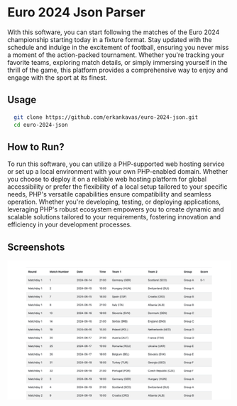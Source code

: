 # Euro 2024 Json Parser

With this software, you can start following the matches of the Euro 2024 championship starting today in a fixture format. Stay updated with the schedule and indulge in the excitement of football, ensuring you never miss a moment of the action-packed tournament. Whether you're tracking your favorite teams, exploring match details, or simply immersing yourself in the thrill of the game, this platform provides a comprehensive way to enjoy and engage with the sport at its finest.

## Usage 

```bash 
  git clone https://github.com/erkankavas/euro-2024-json.git
  cd euro-2024-json
  ```

## How to Run?

To run this software, you can utilize a PHP-supported web hosting service or set up a local environment with your own PHP-enabled domain. Whether you choose to deploy it on a reliable web hosting platform for global accessibility or prefer the flexibility of a local setup tailored to your specific needs, PHP's versatile capabilities ensure compatibility and seamless operation. Whether you're developing, testing, or deploying applications, leveraging PHP's robust ecosystem empowers you to create dynamic and scalable solutions tailored to your requirements, fostering innovation and efficiency in your development processes.

## Screenshots

![Working...](https://github.com/erkankavas/euro-2024-json/blob/main/demo.png)